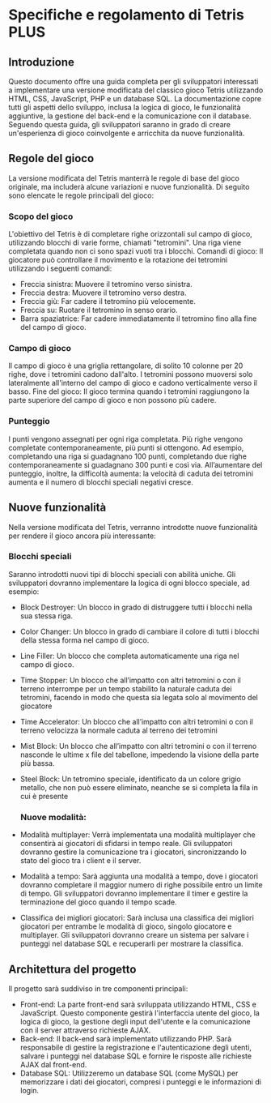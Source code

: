 # Specifiche e regolamento di Tetris PLUS

## Introduzione
Questo documento offre una guida completa per gli sviluppatori interessati a implementare una versione modificata del classico gioco Tetris utilizzando HTML, CSS, JavaScript, PHP e un database SQL. La documentazione copre tutti gli aspetti dello sviluppo, inclusa la logica di gioco, le funzionalità aggiuntive, la gestione del back-end e la comunicazione con il database. Seguendo questa guida, gli sviluppatori saranno in grado di creare un'esperienza di gioco coinvolgente e arricchita da nuove funzionalità.

## Regole del gioco
La versione modificata del Tetris manterrà le regole di base del gioco originale, ma includerà alcune variazioni e nuove funzionalità. Di seguito sono elencate le regole principali del gioco:
            
### Scopo del gioco
L'obiettivo del Tetris è di completare righe orizzontali sul campo di gioco, utilizzando blocchi di varie forme, chiamati "tetromini". Una riga viene completata quando non ci sono spazi vuoti tra i blocchi.
Comandi di gioco: Il giocatore può controllare il movimento e la rotazione dei tetromini utilizzando i seguenti comandi:
- Freccia sinistra: Muovere il tetromino verso sinistra.
- Freccia destra: Muovere il tetromino verso destra.
- Freccia giù: Far cadere il tetromino più velocemente.
- Freccia su: Ruotare il tetromino in senso orario.
- Barra spaziatrice: Far cadere immediatamente il tetromino fino alla fine del campo di gioco.

### Campo di gioco
Il campo di gioco è una griglia rettangolare, di solito 10 colonne per 20 righe, dove i tetromini cadono dall'alto. I tetromini possono muoversi solo lateralmente all'interno del campo di gioco e cadono verticalmente verso il basso.
Fine del gioco: Il gioco termina quando i tetromini raggiungono la parte superiore del campo di gioco e non possono più cadere.

### Punteggio
I punti vengono assegnati per ogni riga completata. Più righe vengono completate contemporaneamente, più punti si ottengono. Ad esempio, completando una riga si guadagnano 100 punti, completando due righe contemporaneamente si guadagnano 300 punti e così via.
All’aumentare del punteggio, inoltre, la difficoltà aumenta: la velocità di caduta dei tetromini aumenta e il numero di blocchi speciali negativi cresce.

## Nuove funzionalità
Nella versione modificata del Tetris, verranno introdotte nuove funzionalità per rendere il gioco ancora più interessante:
                  
### Blocchi speciali
Saranno introdotti nuovi tipi di blocchi speciali con abilità uniche. Gli sviluppatori dovranno implementare la logica di ogni blocco speciale, ad esempio:
- Block Destroyer: Un blocco in grado di distruggere tutti i blocchi nella sua stessa riga.
- Color Changer: Un blocco in grado di cambiare il colore di tutti i blocchi della stessa forma nel campo di gioco.
- Line Filler: Un blocco che completa automaticamente una riga nel campo di gioco.
- Time Stopper: Un blocco che all’impatto con altri tetromini o con il terreno interrompe per un tempo stabilito la naturale caduta dei tetromini, facendo in modo che questa sia legata solo al movimento del giocatore
- Time Accelerator: Un blocco che all’impatto con altri tetromini o con il terreno velocizza la normale caduta al terreno dei tetromini
- Mist Block: Un blocco che all’impatto con altri tetromini o con il terreno nasconde le ultime x file del tabellone, impedendo la visione della parte più bassa.
- Steel Block: Un tetromino speciale, identificato da un colore grigio metallo, che non può essere eliminato, neanche se si completa la fila in cui è presente
  
  ### Nuove modalità:
- Modalità multiplayer: Verrà implementata una modalità multiplayer che consentirà ai giocatori di sfidarsi in tempo reale. Gli sviluppatori dovranno gestire la comunicazione tra i giocatori, sincronizzando lo stato del gioco tra i client e il server.
- Modalità a tempo: Sarà aggiunta una modalità a tempo, dove i giocatori dovranno completare il maggior numero di righe possibile entro un limite di tempo. Gli sviluppatori dovranno implementare il timer e gestire la terminazione del gioco quando il tempo scade.
- Classifica dei migliori giocatori: Sarà inclusa una classifica dei migliori giocatori per entrambe le modalità di gioco, singolo giocatore e multiplayer. Gli sviluppatori dovranno creare un sistema per salvare i punteggi nel database SQL e recuperarli per mostrare la classifica.

## Architettura del progetto
Il progetto sarà suddiviso in tre componenti principali:
- Front-end: La parte front-end sarà sviluppata utilizzando HTML, CSS e JavaScript. Questo componente gestirà l'interfaccia utente del gioco, la logica di gioco, la gestione degli input dell'utente e la comunicazione con il server attraverso richieste AJAX.
- Back-end: Il back-end sarà implementato utilizzando PHP. Sarà responsabile di gestire la registrazione e l'autenticazione degli utenti, salvare i punteggi nel database SQL e fornire le risposte alle richieste AJAX dal front-end.
- Database SQL: Utilizzeremo un database SQL (come MySQL) per memorizzare i dati dei giocatori, compresi i punteggi e le informazioni di login.



